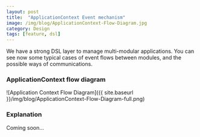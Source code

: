 ```yaml
---
layout: post
title:  "ApplicationContext Event mechanism"
image: /img/blog/ApplicationContext-Flow-Diagram.jpg
category: Design
tags: [feature, dsl]
---
```

We have a strong DSL layer to manage multi-modular applications. You can see now some typical cases of event flows between modules, and the possible ways of communications.

<h3>ApplicationContext flow diagram</h3>

![Application Context Flow Diagram]({{ site.baseurl }}/img/blog/ApplicationContext-Flow-Diagram-full.png)

<h3>Explanation</h3>

Coming soon…